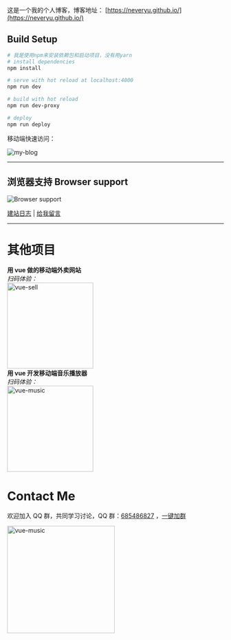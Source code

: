 这是一个我的个人博客，博客地址： [https://neveryu.github.io/](https://neveryu.github.io/)

## Build Setup

``` bash
# 我是使用npm来安装依赖包和启动项目，没有用yarn
# install dependencies
npm install

# serve with hot reload at localhost:4000
npm run dev

# build with hot reload
npm run dev-proxy

# deploy
npm run deploy
```


移动端快速访问：

![my-blog](https://neveryu.github.io/images/view-my-blog.png)

---

## 浏览器支持 Browser support

![Browser support](http://iissnan.com/nexus/next/browser-support.png)


[建站日志](https://neveryu.github.io/weblog/) | [给我留言](https://neveryu.github.io/guestbook/)

------

# 其他项目

<div>
  <div title="sell">
    <b>用 vue 做的移动端外卖网站</b>
    <br>
    <i>扫码体验：</i>
    <br>  
    <img src="https://neveryu.github.io/images/vue-sell-2.png" alt="vue-sell" width="200">
  </div>
  <div title="vue-music">
    <b>用 vue 开发移动端音乐播放器</b>
    <br>
    <i>扫码体验：</i>
    <br>
    <img src="https://neveryu.github.io/images/vue-music-1.png" alt="vue-music" width="200">
  </div>
</div>


# Contact Me

欢迎加入 QQ 群，共同学习讨论，QQ 群：[685486827](//shang.qq.com/wpa/qunwpa?idkey=32da7a18744756b0d8ffdd05b84999afecb5265dbad0fb119033e122abe803f3) ，<a target="_blank" href="//shang.qq.com/wpa/qunwpa?idkey=32da7a18744756b0d8ffdd05b84999afecb5265dbad0fb119033e122abe803f3">一键加群</a>

<img src="https://neveryu.github.io/images/qq-group.png" alt="vue-music" width="250">
